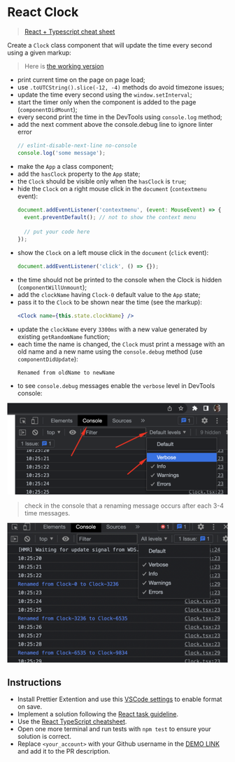 # React Clock

> [React + Typescript cheat sheet](https://mate-academy.github.io/fe-program/js/extra/react-typescript)

Create a `Clock` class component that will update the time every second using a given markup:

> Here is [the working version](https://mate-academy.github.io/react_clock)

+ print current time on the page on page load;
+ use `.toUTCString().slice(-12, -4)` methods do avoid timezone issues;
+ update the time every second using the `window.setInterval`;
+ start the timer only when the component is added to the page (`componentDidMount`);
+ every second print the time in the DevTools using `console.log` method;
+ add the next comment above the console.debug line to ignore linter error
    ```js
    // eslint-disable-next-line no-console
    console.log('some message');
    ```
+ make the `App` a class component;
+ add the `hasClock` property to the `App` state;
+ the `Clock` should be visible only when the `hasClock` is `true`;
+ hide the `Clock` on a right mouse click in the `document` (`contextmenu` event):
    ```js
    document.addEventListener('contextmenu', (event: MouseEvent) => {
      event.preventDefault(); // not to show the context menu

      // put your code here
    });
    ```
+ show the `Clock` on a left mouse click in the `document` (`click` event):
    ```js
    document.addEventListener('click', () => {});
    ```
+ the time should not be printed to the console when the Clock is hidden (`componentWillUnmount`);
+ add the `clockName` having `Clock-0` default value to the `App` state;
+ pass it to the `Clock` to be shown near the time (see the markup):
    ```jsx
    <Clock name={this.state.clockName} />
    ```
+ update the `clockName` every `3300ms` with a new value generated by existing `getRandomName` function;
+ each time the name is changed, the `Clock` must print a message with an old name and a new name using the `console.debug` method (use `componentDidUpdate`):
    ```
    Renamed from oldName to newName
    ```
- to see `console.debug` messages enable the `verbose` level in DevTools console:

![How to enable verbose level](./readme-files/enable-verbose-level.png)

> check in the console that a renaming message occurs after each 3-4 time messages.

![Expected console output](./readme-files/expected-console-output.png)










## Instructions
- Install Prettier Extention and use this [VSCode settings](https://mate-academy.github.io/fe-program/tools/vscode/settings.json) to enable format on save.
- Implement a solution following the [React task guideline](https://github.com/mate-academy/react_task-guideline#react-tasks-guideline).
- Use the [React TypeScript cheatsheet](https://mate-academy.github.io/fe-program/js/extra/react-typescript).
- Open one more terminal and run tests with `npm test` to ensure your solution is correct.
- Replace `<your_account>` with your Github username in the [DEMO LINK](https://chrishryts.github.io/react_clock/) and add it to the PR description.

